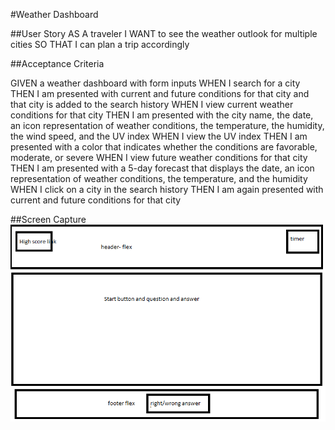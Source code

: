 #Weather Dashboard

##User Story
AS A traveler
I WANT to see the weather outlook for multiple cities
SO THAT I can plan a trip accordingly

##Acceptance Criteria

GIVEN a weather dashboard with form inputs
WHEN I search for a city
THEN I am presented with current and future conditions for that city and that city is added to the search history
WHEN I view current weather conditions for that city
THEN I am presented with the city name, the date, an icon representation of weather conditions, the temperature, the humidity, the wind speed, and the UV index
WHEN I view the UV index
THEN I am presented with a color that indicates whether the conditions are favorable, moderate, or severe
WHEN I view future weather conditions for that city
THEN I am presented with a 5-day forecast that displays the date, an icon representation of weather conditions, the temperature, and the humidity
WHEN I click on a city in the search history
THEN I am again presented with current and future conditions for that city

##Screen Capture
![image of screen](https://github.com/terrylthompsonintx/jsQuiz/blob/master/assets/images/screenlayout.png "Screen cap of app")
